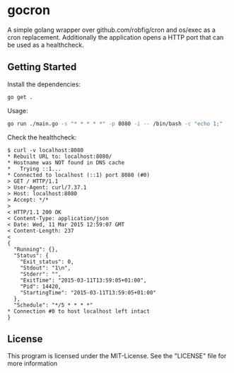 # gocron

A simple golang wrapper over github.com/robfig/cron and os/exec as a cron replacement. Additionally the application opens a HTTP port that can be used as a healthcheck. 

## Getting Started

Install the dependencies:

```bash
go get .
```

Usage:

```bash
go run ./main.go -s "* * * * *" -p 8080 -i -- /bin/bash -c "echo 1;"
```

Check the healthcheck:

```
$ curl -v localhost:8080
* Rebuilt URL to: localhost:8080/
* Hostname was NOT found in DNS cache
*   Trying ::1...
* Connected to localhost (::1) port 8080 (#0)
> GET / HTTP/1.1
> User-Agent: curl/7.37.1
> Host: localhost:8080
> Accept: */*
>
< HTTP/1.1 200 OK
< Content-Type: application/json
< Date: Wed, 11 Mar 2015 12:59:07 GMT
< Content-Length: 237
<
{
  "Running": {},
  "Status": {
    "Exit_status": 0,
    "Stdout": "1\n",
    "Stderr": "",
    "ExitTime": "2015-03-11T13:59:05+01:00",
    "Pid": 14420,
    "StartingTime": "2015-03-11T13:59:05+01:00"
  },
  "Schedule": "*/5 * * * *"
* Connection #0 to host localhost left intact
}
```

## License

This program is licensed under the MIT-License. See the "LICENSE" file for more information
